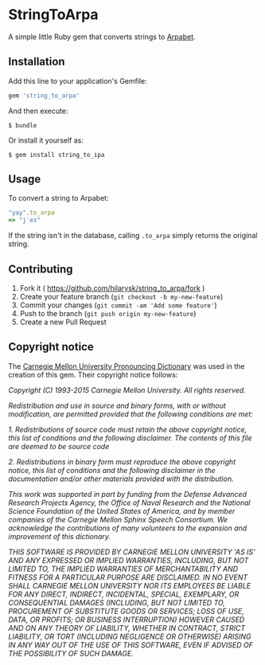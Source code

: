 # StringToArpa

A simple little Ruby gem that converts strings to [Arpabet](http://en.wikipedia.org/wiki/Arpabet). 

## Installation

Add this line to your application's Gemfile:

```ruby
gem 'string_to_arpa'
```

And then execute:

    $ bundle

Or install it yourself as:

    $ gem install string_to_ipa

## Usage

To convert a string to Arpabet:

```ruby
"yay".to_arpa
=> "jˈeɪ" 
```
If the string isn't in the database, calling `.to_arpa` simply returns the original string.

## Contributing

1. Fork it ( https://github.com/hilarysk/string_to_arpa/fork )
2. Create your feature branch (`git checkout -b my-new-feature`)
3. Commit your changes (`git commit -am 'Add some feature'`)
4. Push to the branch (`git push origin my-new-feature`)
5. Create a new Pull Request

## Copyright notice

The [Carnegie Mellon University Pronouncing Dictionary](http://www.speech.cs.cmu.edu/cgi-bin/cmudict) was used in the creation of this gem. Their copyright notice follows:

*Copyright (C) 1993-2015 Carnegie Mellon University. All rights reserved.*
   
*Redistribution and use in source and binary forms, with or without modification, are permitted provided that the following conditions are met:*

*1. Redistributions of source code must retain the above copyright notice, this list of conditions and the following disclaimer. The contents of this file are deemed to be source code*

*2. Redistributions in binary form must reproduce the above copyright notice, this list of conditions and the following disclaimer in the documentation and/or other materials provided with the distribution.*

*This work was supported in part by funding from the Defense Advanced Research Projects Agency, the Office of Naval Research and the National Science Foundation of the United States of America, and by member companies of the Carnegie Mellon Sphinx Speech Consortium. We acknowledge the contributions of many volunteers to the expansion and improvement of this dictionary.*

*THIS SOFTWARE IS PROVIDED BY CARNEGIE MELLON UNIVERSITY 'AS IS' AND ANY EXPRESSED OR IMPLIED WARRANTIES, INCLUDING, BUT NOT LIMITED TO, THE IMPLIED WARRANTIES OF MERCHANTABILITY AND FITNESS FOR A PARTICULAR PURPOSE ARE DISCLAIMED. IN NO EVENT SHALL CARNEGIE MELLON UNIVERSITY NOR ITS EMPLOYEES BE LIABLE FOR ANY DIRECT, INDIRECT, INCIDENTAL, SPECIAL, EXEMPLARY, OR CONSEQUENTIAL DAMAGES (INCLUDING, BUT NOT LIMITED TO, PROCUREMENT OF SUBSTITUTE GOODS OR SERVICES; LOSS OF USE, DATA, OR PROFITS; OR BUSINESS INTERRUPTION) HOWEVER CAUSED AND ON ANY THEORY OF LIABILITY, WHETHER IN CONTRACT, STRICT LIABILITY, OR TORT (INCLUDING NEGLIGENCE OR OTHERWISE) ARISING IN ANY WAY OUT OF THE USE OF THIS SOFTWARE, EVEN IF ADVISED OF THE POSSIBILITY OF SUCH DAMAGE.*